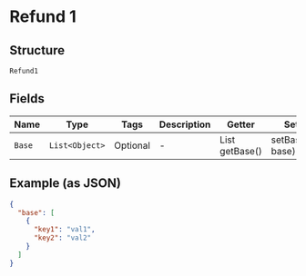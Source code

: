 
# Refund 1

## Structure

`Refund1`

## Fields

| Name | Type | Tags | Description | Getter | Setter |
|  --- | --- | --- | --- | --- | --- |
| `Base` | `List<Object>` | Optional | - | List<Object> getBase() | setBase(List<Object> base) |

## Example (as JSON)

```json
{
  "base": [
    {
      "key1": "val1",
      "key2": "val2"
    }
  ]
}
```

